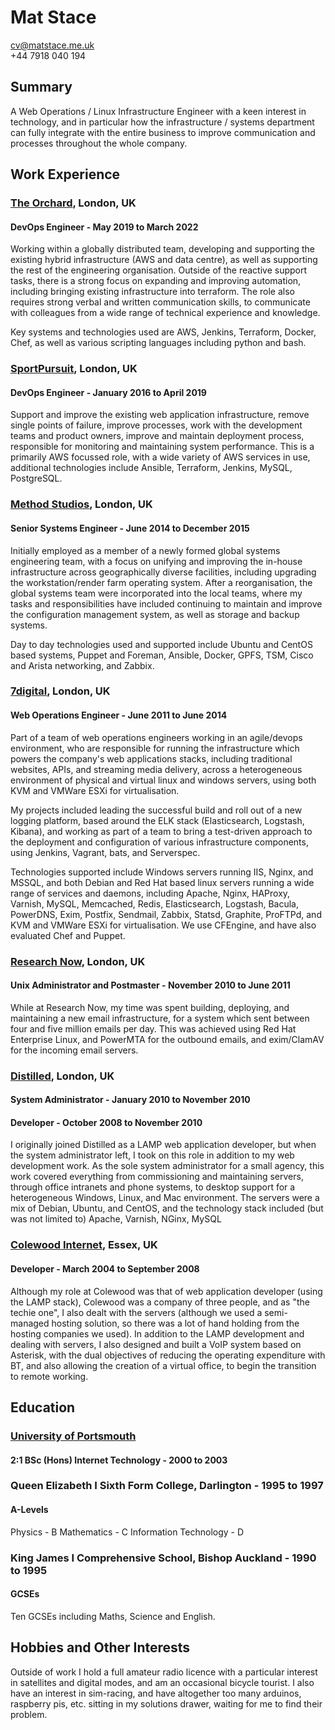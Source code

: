 # Mat Stace

cv@matstace.me.uk  
+44 7918 040 194

## Summary

A Web Operations / Linux Infrastructure Engineer with a keen interest in technology, and in particular how the infrastructure / systems department can fully integrate with the entire business to improve communication and processes throughout the whole company.

## Work Experience

### [The Orchard][], London, UK

#### DevOps Engineer - May 2019 to March 2022

Working within a globally distributed team, developing and supporting the existing hybrid infrastructure (AWS and data centre), as well as supporting the rest of the engineering organisation. Outside of the reactive support tasks, there is a strong focus on expanding and improving automation, including bringing existing infrastructure into terraform. The role also requires strong verbal and written communication skills, to communicate with colleagues from a wide range of technical experience and knowledge.

Key systems and technologies used are AWS, Jenkins, Terraform, Docker, Chef, as well as various scripting languages including python and bash.

### [SportPursuit][], London, UK

#### DevOps Engineer - January 2016 to April 2019

Support and improve the existing web application infrastructure, remove single points of failure, improve processes, work with the development teams and product owners, improve and maintain deployment process, responsible for monitoring and maintaining system performance. This is a primarily AWS focussed role, with a wide variety of AWS services in use, additional technologies include Ansible, Terraform, Jenkins, MySQL, PostgreSQL.

### [Method Studios][], London, UK

#### Senior Systems Engineer - June 2014 to December 2015

Initially employed as a member of a newly formed global systems engineering team, with a focus on unifying and improving the in-house infrastructure across geographically diverse facilities, including upgrading the workstation/render farm operating system. After a reorganisation, the global systems team were incorporated into the local teams, where my tasks and responsibilities have included continuing to maintain and improve the configuration management system, as well as storage and backup systems.

Day to day technologies used and supported include Ubuntu and CentOS based systems, Puppet and Foreman, Ansible, Docker, GPFS, TSM, Cisco and Arista networking, and Zabbix.

### [7digital][], London, UK

#### Web Operations Engineer - June 2011 to June 2014

Part of a team of web operations engineers working in an agile/devops environment, who are responsible for running the infrastructure which powers the company's web applications stacks, including traditional websites, APIs, and streaming media delivery, across a heterogeneous environment of physical and virtual linux and windows servers, using both KVM and VMWare ESXi for virtualisation.

My projects included leading the successful build and roll out of a new logging platform, based around the ELK stack (Elasticsearch, Logstash, Kibana), and working as part of a team to bring a test-driven approach to the deployment and configuration of various infrastructure components, using Jenkins, Vagrant, bats, and Serverspec.

Technologies supported include Windows servers running IIS, Nginx, and MSSQL, and both Debian and Red Hat based linux servers running a wide range of services and daemons, including Apache, Nginx, HAProxy, Varnish, MySQL, Memcached, Redis, Elasticsearch, Logstash, Bacula, PowerDNS, Exim, Postfix, Sendmail, Zabbix, Statsd, Graphite, ProFTPd, and KVM and VMWare ESXi for virtualisation. We use CFEngine, and have also evaluated Chef and Puppet.


### [Research Now][], London, UK

#### Unix Administrator and Postmaster - November 2010 to June 2011

While at Research Now, my time was spent building, deploying, and maintaining a new email infrastructure, for a system which sent between four and five million emails per day. This was achieved using Red Hat Enterprise Linux, and PowerMTA for the outbound emails, and exim/ClamAV for the incoming email servers.


### [Distilled][], London, UK

#### System Administrator - January 2010 to November 2010

#### Developer - October 2008 to November 2010

I originally joined Distilled as a LAMP web application developer, but when the system administrator left, I took on this role in addition to my web development work. As the sole system administrator for a small agency, this work covered everything from commissioning and maintaining servers, through office intranets and phone systems, to desktop support for a heterogeneous Windows, Linux, and Mac environment. The servers were a mix of Debian, Ubuntu, and CentOS, and the technology stack included (but was not limited to) Apache, Varnish, NGinx, MySQL


### [Colewood Internet][], Essex, UK

#### Developer - March 2004 to September 2008

Although my role at Colewood was that of web application developer (using the LAMP stack), Colewood was a company of three people, and as "the techie one", I also dealt with the servers (although we used a semi-managed hosting solution, so there was a lot of hand holding from the hosting companies we used). In addition to the LAMP development and dealing with servers, I also designed and built a VoIP system based on Asterisk, with the dual objectives of reducing the operating expenditure with BT, and also allowing the creation of a virtual office, to begin the transition to remote working.


## Education

### [University of Portsmouth][]

#### 2:1 BSc (Hons) Internet Technology - 2000 to 2003


### Queen Elizabeth I Sixth Form College, Darlington - 1995 to 1997

#### A-Levels
Physics - B
Mathematics - C
Information Technology - D

### King James I Comprehensive School, Bishop Auckland - 1990 to 1995

#### GCSEs

Ten GCSEs including Maths, Science and English.


## Hobbies and Other Interests

Outside of work I hold a full amateur radio licence with a particular interest in satellites and digital modes, and am an occasional bicycle tourist. I also have an interest in sim-racing, and have altogether too many arduinos, raspberry pis, etc. sitting in my solutions drawer, waiting for me to find their problem.


  [The Orchard]: https://www.theorchard.com/
  [SportPursuit]: https://www.sportpursuit.com/
  [Method Studios]: https://www.methodstudios.com/
  [7digital]: https://www.7digital.com/
  [Research Now]: https://www.researchnow.com/
  [Distilled]: https://www.distilled.net/
  [Colewood Internet]: https://www.colewood.net/
  [University of Portsmouth]: https://www.port.ac.uk/
